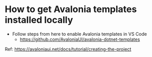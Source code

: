 <h1>How to get Avalonia templates installed locally</h1>

- Follow steps from here to enable Avalonia templates in VS Code
  - https://github.com/AvaloniaUI/avalonia-dotnet-templates

Ref: https://avaloniaui.net/docs/tutorial/creating-the-project

